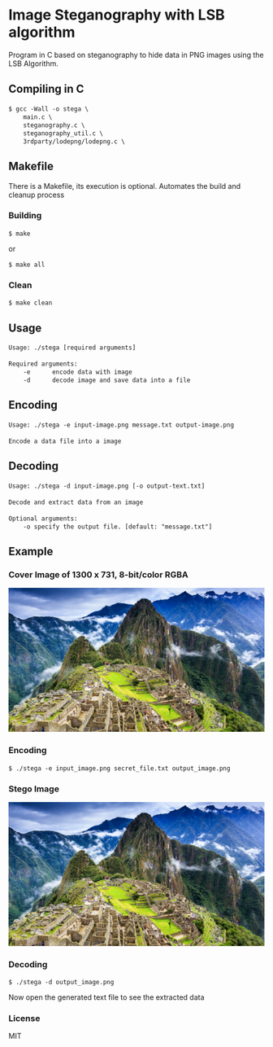 # Image Steganography with LSB algorithm

Program in C based on steganography to hide data in PNG images using the LSB Algorithm.

## Compiling in C

```
$ gcc -Wall -o stega \
    main.c \
    steganography.c \
    steganography_util.c \
    3rdparty/lodepng/lodepng.c \
```

## Makefile

There is a Makefile, its execution is optional. Automates the build and cleanup process

### Building

```
$ make
```

or

```
$ make all
```

### Clean

```
$ make clean
```

## Usage

```
Usage: ./stega [required arguments]

Required arguments:
    -e      encode data with image
    -d      decode image and save data into a file
```

## Encoding
```
Usage: ./stega -e input-image.png message.txt output-image.png

Encode a data file into a image
```

## Decoding
```
Usage: ./stega -d input-image.png [-o output-text.txt]

Decode and extract data from an image

Optional arguments:
    -o specify the output file. [default: "message.txt"]
```

## Example

### Cover Image of 1300 x 731, 8-bit/color RGBA
![Cover Image](./input_image.png)

### Encoding

```
$ ./stega -e input_image.png secret_file.txt output_image.png
```

### Stego Image

![Stego Image](./output_image.png)

### Decoding
```
$ ./stega -d output_image.png
```

Now open the generated text file to see the extracted data

### License

MIT

